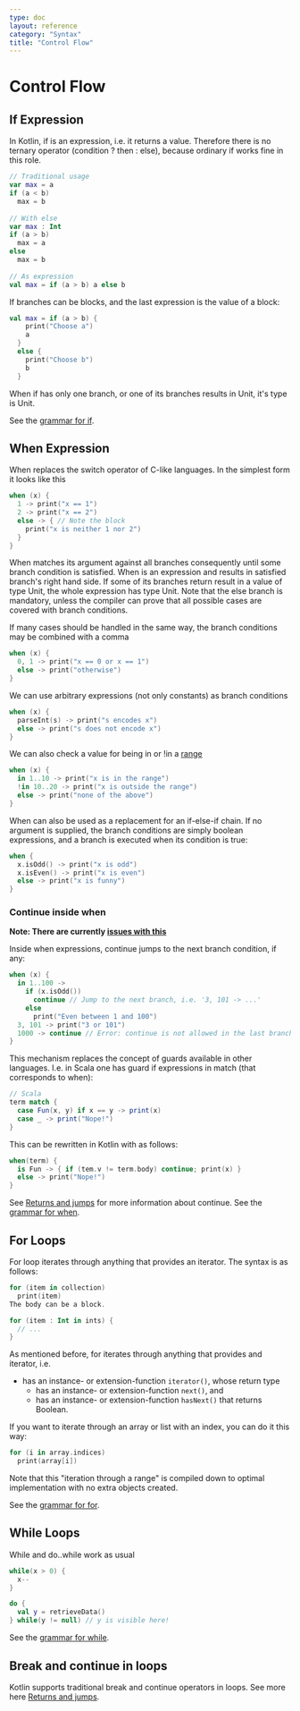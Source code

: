 ```yaml
---
type: doc
layout: reference
category: "Syntax"
title: "Control Flow"
---
```


# Control Flow

## If Expression

In Kotlin, if is an expression, i.e. it returns a value. Therefore there is no ternary operator (condition ? then : else), because ordinary if works fine in this role. 

``` kotlin
// Traditional usage 
var max = a 
if (a < b) 
  max = b 
 
// With else 
var max : Int 
if (a > b) 
  max = a 
else 
  max = b 
 
// As expression 
val max = if (a > b) a else b
```

If branches can be blocks, and the last expression is the value of a block:

``` kotlin
val max = if (a > b) { 
    print("Choose a") 
    a 
  } 
  else { 
    print("Choose b") 
    b 
  }
```

When if has only one branch, or one of its branches results in Unit, it's type is Unit.

See the [grammar for if](grammar.html#if).

## When Expression

When replaces the switch operator of C-like languages. In the simplest form it looks like this

``` kotlin
when (x) {
  1 -> print("x == 1")
  2 -> print("x == 2")
  else -> { // Note the block
    print("x is neither 1 nor 2")
  }
}
```

When matches its argument against all branches consequently until some branch condition is satisfied. When is an expression and results in satisfied branch's right hand side. If some of its branches return result in a value of type Unit, the whole expression has type Unit.
Note that the else branch is mandatory, unless the compiler can prove that all possible cases are covered with branch conditions.

If many cases should be handled in the same way, the branch conditions may be combined with a comma

``` kotlin
when (x) {
  0, 1 -> print("x == 0 or x == 1")
  else -> print("otherwise")
}
```

We can use arbitrary expressions (not only constants) as branch conditions

``` kotlin
when (x) {
  parseInt(s) -> print("s encodes x")
  else -> print("s does not encode x")
}
```

We can also check a value for being in or !in a [range](ranges.html)

``` kotlin
when (x) {
  in 1..10 -> print("x is in the range")
  !in 10..20 -> print("x is outside the range")
  else -> print("none of the above")
}
```

When can also be used as a replacement for an if-else-if chain. If no argument is supplied, the branch conditions are simply boolean expressions, and a branch is executed when its condition is true:

``` kotlin
when {
  x.isOdd() -> print("x is odd")
  x.isEven() -> print("x is even")
  else -> print("x is funny")
}
```


### Continue inside when

**Note: There are currently [issues with this](http://youtrack.jetbrains.com/issue/KT-771)**

Inside when expressions, continue jumps to the next branch condition, if any:

``` kotlin
when (x) {
  in 1..100 ->
    if (x.isOdd())
      continue // Jump to the next branch, i.e. '3, 101 -> ...'
    else
      print("Even between 1 and 100")
  3, 101 -> print("3 or 101")
  1000 -> continue // Error: continue is not allowed in the last branch
}
```

This mechanism replaces the concept of guards available in other languages. I.e. in Scala one has guard if expressions in match (that corresponds to when):

``` scala
// Scala
term match {
  case Fun(x, y) if x == y -> print(x)
  case _ -> print("Nope!")
}
```

This can be rewritten in Kotlin with as follows:

``` kotlin
when(term) {
  is Fun -> { if (tem.v != term.body) continue; print(x) }
  else -> print("Nope!")
}
```

See [Returns and jumps](returns.html) for more information about continue.
See the [grammar for when](grammar.html#when).

## For Loops

For loop iterates through anything that provides an iterator. The syntax is as follows:

``` kotlin
for (item in collection)
  print(item)
The body can be a block.

for (item : Int in ints) {
  // ...
}
```

As mentioned before, for iterates through anything that provides and iterator, i.e.

* has an instance- or extension-function `iterator()`, whose return type
  * has an instance- or extension-function `next()`, and
  * has an instance- or extension-function `hasNext()` that returns Boolean.

If you want to iterate through an array or list with an index, you can do it this way:

``` kotlin
for (i in array.indices)
  print(array[i])
```

Note that this "iteration through a range" is compiled down to optimal implementation with no extra objects created.

See the [grammar for for](grammar.html#for).

## While Loops

While and do..while work as usual

``` kotlin
while(x > 0) {
  x--
}

do {
  val y = retrieveData()
} while(y != null) // y is visible here!
```

See the [grammar for while](grammar.html#while).

## Break and continue in loops

Kotlin supports traditional break and continue operators in loops. See more here [Returns and jumps](returns.html).


